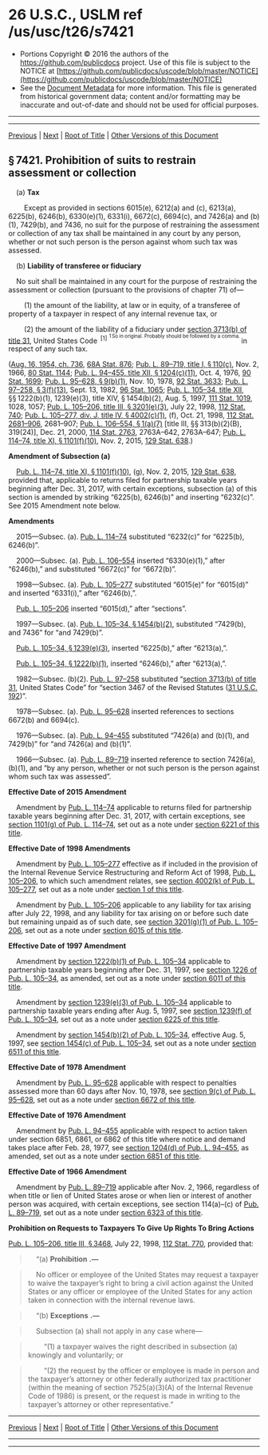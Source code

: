 ---
---

# 26 U.S.C., USLM ref /us/usc/t26/s7421

* Portions Copyright © 2016 the authors of the https://github.com/publicdocs project.
  Use of this file is subject to the NOTICE at [https://github.com/publicdocs/uscode/blob/master/NOTICE](https://github.com/publicdocs/uscode/blob/master/NOTICE)
* See the [Document Metadata](././../../../../../..//README.md) for more information.
  This file is generated from historical government data; content and/or formatting may be inaccurate and out-of-date and should not be used for official purposes.

----------
----------

[Previous](./../../../../../..//us/usc/t26/stF/ch76/schB/m__us_usc_t26_stF_ch76_schB.md) | [Next](./../../../../../..//us/usc/t26/stF/ch76/schB/m__us_usc_t26_s7422.md) | [Root of Title](./../../../../../../) | [Other Versions of this Document](https://publicdocs.github.io/go/links?ns=uslm&ref=%2Fus%2Fusc%2Ft26%2Fs7421)

## § 7421. Prohibition of suits to restrain assessment or collection

    (a) __Tax__ 

        Except as provided in sections 6015(e), 6212(a) and (c), 6213(a), 6225(b), 6246(b), 6330(e)(1), 6331(i), 6672(c), 6694(c), and 7426(a) and (b)(1), 7429(b), and 7436, no suit for the purpose of restraining the assessment or collection of any tax shall be maintained in any court by any person, whether or not such person is the person against whom such tax was assessed.

    (b) __Liability of transferee or fiduciary__ 

    No suit shall be maintained in any court for the purpose of restraining the assessment or collection (pursuant to the provisions of chapter 71) of—

        (1) the amount of the liability, at law or in equity, of a transferee of property of a taxpayer in respect of any internal revenue tax, or

        (2) the amount of the liability of a fiduciary under [section 3713(b) of title 31][/us/usc/t31/s3713/b], United States Code  <sup>\[1\]</sup>  <sup><sup> 1 So in original. Probably should be followed by a comma. </sup></sup>  in respect of any such tax.

([Aug. 16, 1954, ch. 736][/us/act/1954-08-16/ch736], [68A Stat. 876][/us/stat/68A/876]; [Pub. L. 89–719, title I, § 110(c)][/us/pl/89/719/s110/c], Nov. 2, 1966, [80 Stat. 1144][/us/stat/80/1144]; [Pub. L. 94–455, title XII, § 1204(c)(11)][/us/pl/94/455/s1204/c/11], Oct. 4, 1976, [90 Stat. 1699][/us/stat/90/1699]; [Pub. L. 95–628, § 9(b)(1)][/us/pl/95/628/s9/b/1], Nov. 10, 1978, [92 Stat. 3633][/us/stat/92/3633]; [Pub. L. 97–258, § 3(f)(13)][/us/pl/97/258/s3/f/13], Sept. 13, 1982, [96 Stat. 1065][/us/stat/96/1065]; [Pub. L. 105–34, title XII][/us/pl/105/34], §§ 1222(b)(1), 1239(e)(3), title XIV, § 1454(b)(2), Aug. 5, 1997, [111 Stat. 1019][/us/stat/111/1019], 1028, 1057; [Pub. L. 105–206, title III, § 3201(e)(3)][/us/pl/105/206/s3201/e/3], July 22, 1998, [112 Stat. 740][/us/stat/112/740]; [Pub. L. 105–277, div. J, title IV, § 4002(c)(1)][/us/pl/105/277/s4002/c/1], (f), Oct. 21, 1998, [112 Stat. 2681–906][/us/stat/112/2681-906], 2681–907; [Pub. L. 106–554, § 1(a)(7)][/us/pl/106/554/s1/a/7] \[title III, §§ 313(b)(2)(B), 319(24)\], Dec. 21, 2000, [114 Stat. 2763][/us/stat/114/2763], 2763A–642, 2763A–647; [Pub. L. 114–74, title XI, § 1101(f)(10)][/us/pl/114/74/s1101/f/10], Nov. 2, 2015, [129 Stat. 638][/us/stat/129/638].)

 __Amendment of Subsection (a)__ 

    [Pub. L. 114–74, title XI, § 1101(f)(10)][/us/pl/114/74/s1101/f/10], (g), Nov. 2, 2015, [129 Stat. 638][/us/stat/129/638], provided that, applicable to returns filed for partnership taxable years beginning after Dec. 31, 2017, with certain exceptions, subsection (a) of this section is amended by striking “6225(b), 6246(b)” and inserting “6232(c)”. See 2015 Amendment note below.

 __Amendments__ 

    2015—Subsec. (a). [Pub. L. 114–74][/us/pl/114/74] substituted “6232(c)” for “6225(b), 6246(b)”.

    2000—Subsec. (a). [Pub. L. 106–554][/us/pl/106/554] inserted “6330(e)(1),” after “6246(b),” and substituted “6672(c)” for “6672(b)”.

    1998—Subsec. (a). [Pub. L. 105–277][/us/pl/105/277] substituted “6015(e)” for “6015(d)” and inserted “6331(i),” after “6246(b),”.

    [Pub. L. 105–206][/us/pl/105/206] inserted “6015(d),” after “sections”.

    1997—Subsec. (a). [Pub. L. 105–34, § 1454(b)(2)][/us/pl/105/34/s1454/b/2], substituted “7429(b), and 7436” for “and 7429(b)”.

    [Pub. L. 105–34, § 1239(e)(3)][/us/pl/105/34/s1239/e/3], inserted “6225(b),” after “6213(a),”.

    [Pub. L. 105–34, § 1222(b)(1)][/us/pl/105/34/s1222/b/1], inserted “6246(b),” after “6213(a),”.

    1982—Subsec. (b)(2). [Pub. L. 97–258][/us/pl/97/258] substituted “[section 3713(b) of title 31][/us/usc/t31/s3713/b], United States Code” for “section 3467 of the Revised Statutes ([31 U.S.C. 192][/us/usc/t31/s192])”.

    1978—Subsec. (a). [Pub. L. 95–628][/us/pl/95/628] inserted references to sections 6672(b) and 6694(c).

    1976—Subsec. (a). [Pub. L. 94–455][/us/pl/94/455] substituted “7426(a) and (b)(1), and 7429(b)” for “and 7426(a) and (b)(1)”.

    1966—Subsec. (a). [Pub. L. 89–719][/us/pl/89/719] inserted reference to section 7426(a), (b)(1), and “by any person, whether or not such person is the person against whom such tax was assessed”.

 __Effective Date of 2015 Amendment__ 

    Amendment by [Pub. L. 114–74][/us/pl/114/74] applicable to returns filed for partnership taxable years beginning after Dec. 31, 2017, with certain exceptions, see [section 1101(g) of Pub. L. 114–74][/us/pl/114/74/s1101/g], set out as a note under [section 6221 of this title][/us/usc/t26/s6221].

 __Effective Date of 1998 Amendments__ 

    Amendment by [Pub. L. 105–277][/us/pl/105/277] effective as if included in the provision of the Internal Revenue Service Restructuring and Reform Act of 1998, [Pub. L. 105–206][/us/pl/105/206], to which such amendment relates, see [section 4002(k) of Pub. L. 105–277][/us/pl/105/277/s4002/k], set out as a note under [section 1 of this title][/us/usc/t26/s1].

    Amendment by [Pub. L. 105–206][/us/pl/105/206] applicable to any liability for tax arising after July 22, 1998, and any liability for tax arising on or before such date but remaining unpaid as of such date, see [section 3201(g)(1) of Pub. L. 105–206][/us/pl/105/206/s3201/g/1], set out as a note under [section 6015 of this title][/us/usc/t26/s6015].

 __Effective Date of 1997 Amendment__ 

    Amendment by [section 1222(b)(1) of Pub. L. 105–34][/us/pl/105/34/s1222/b/1] applicable to partnership taxable years beginning after Dec. 31, 1997, see [section 1226 of Pub. L. 105–34][/us/pl/105/34/s1226], as amended, set out as a note under [section 6011 of this title][/us/usc/t26/s6011].

    Amendment by [section 1239(e)(3) of Pub. L. 105–34][/us/pl/105/34/s1239/e/3] applicable to partnership taxable years ending after Aug. 5, 1997, see [section 1239(f) of Pub. L. 105–34][/us/pl/105/34/s1239/f], set out as a note under [section 6225 of this title][/us/usc/t26/s6225].

    Amendment by [section 1454(b)(2) of Pub. L. 105–34][/us/pl/105/34/s1454/b/2], effective Aug. 5, 1997, see [section 1454(c) of Pub. L. 105–34][/us/pl/105/34/s1454/c], set out as a note under [section 6511 of this title][/us/usc/t26/s6511].

 __Effective Date of 1978 Amendment__ 

    Amendment by [Pub. L. 95–628][/us/pl/95/628] applicable with respect to penalties assessed more than 60 days after Nov. 10, 1978, see [section 9(c) of Pub. L. 95–628][/us/pl/95/628/s9/c], set out as a note under [section 6672 of this title][/us/usc/t26/s6672].

 __Effective Date of 1976 Amendment__ 

    Amendment by [Pub. L. 94–455][/us/pl/94/455] applicable with respect to action taken under section 6851, 6861, or 6862 of this title where notice and demand takes place after Feb. 28, 1977, see [section 1204(d) of Pub. L. 94–455][/us/pl/94/455/s1204/d], as amended, set out as a note under [section 6851 of this title][/us/usc/t26/s6851].

 __Effective Date of 1966 Amendment__ 

    Amendment by [Pub. L. 89–719][/us/pl/89/719] applicable after Nov. 2, 1966, regardless of when title or lien of United States arose or when lien or interest of another person was acquired, with certain exceptions, see section 114(a)–(c) of [Pub. L. 89–719][/us/pl/89/719], set out as a note under [section 6323 of this title][/us/usc/t26/s6323].

 __Prohibition on Requests to Taxpayers To Give Up Rights To Bring Actions__ 

[Pub. L. 105–206, title III, § 3468][/us/pl/105/206/s3468], July 22, 1998, [112 Stat. 770][/us/stat/112/770], provided that:

>     “(a)  __Prohibition__  __.—__ 

>     No officer or employee of the United States may request a taxpayer to waive the taxpayer’s right to bring a civil action against the United States or any officer or employee of the United States for any action taken in connection with the internal revenue laws.

>     “(b)  __Exceptions__  __.—__ 

>     Subsection (a) shall not apply in any case where—

>         “(1) a taxpayer waives the right described in subsection (a) knowingly and voluntarily; or

>         “(2) the request by the officer or employee is made in person and the taxpayer’s attorney or other federally authorized tax practitioner (within the meaning of section 7525(a)(3)(A) of the Internal Revenue Code of 1986) is present, or the request is made in writing to the taxpayer’s attorney or other representative.”

----------

[Previous](./../../../../../..//us/usc/t26/stF/ch76/schB/m__us_usc_t26_stF_ch76_schB.md) | [Next](./../../../../../..//us/usc/t26/stF/ch76/schB/m__us_usc_t26_s7422.md) | [Root of Title](./../../../../../../) | [Other Versions of this Document](https://publicdocs.github.io/go/links?ns=uslm&ref=%2Fus%2Fusc%2Ft26%2Fs7421)

----------
----------

[/us/usc/t31/s3713/b]: https://publicdocs.github.io/go/links?ns=uslm&ref=%2Fus%2Fusc%2Ft31%2Fs3713%2Fb
[/us/act/1954-08-16/ch736]: https://publicdocs.github.io/go/links?ns=uslm&ref=%2Fus%2Fact%2F1954-08-16%2Fch736
[/us/stat/68A/876]: https://publicdocs.github.io/go/links?ns=uslm&ref=%2Fus%2Fstat%2F68A%2F876
[/us/pl/89/719/s110/c]: https://publicdocs.github.io/go/links?ns=uslm&ref=%2Fus%2Fpl%2F89%2F719%2Fs110%2Fc
[/us/stat/80/1144]: https://publicdocs.github.io/go/links?ns=uslm&ref=%2Fus%2Fstat%2F80%2F1144
[/us/pl/94/455/s1204/c/11]: https://publicdocs.github.io/go/links?ns=uslm&ref=%2Fus%2Fpl%2F94%2F455%2Fs1204%2Fc%2F11
[/us/stat/90/1699]: https://publicdocs.github.io/go/links?ns=uslm&ref=%2Fus%2Fstat%2F90%2F1699
[/us/pl/95/628/s9/b/1]: https://publicdocs.github.io/go/links?ns=uslm&ref=%2Fus%2Fpl%2F95%2F628%2Fs9%2Fb%2F1
[/us/stat/92/3633]: https://publicdocs.github.io/go/links?ns=uslm&ref=%2Fus%2Fstat%2F92%2F3633
[/us/pl/97/258/s3/f/13]: https://publicdocs.github.io/go/links?ns=uslm&ref=%2Fus%2Fpl%2F97%2F258%2Fs3%2Ff%2F13
[/us/stat/96/1065]: https://publicdocs.github.io/go/links?ns=uslm&ref=%2Fus%2Fstat%2F96%2F1065
[/us/pl/105/34]: https://publicdocs.github.io/go/links?ns=uslm&ref=%2Fus%2Fpl%2F105%2F34
[/us/stat/111/1019]: https://publicdocs.github.io/go/links?ns=uslm&ref=%2Fus%2Fstat%2F111%2F1019
[/us/pl/105/206/s3201/e/3]: https://publicdocs.github.io/go/links?ns=uslm&ref=%2Fus%2Fpl%2F105%2F206%2Fs3201%2Fe%2F3
[/us/stat/112/740]: https://publicdocs.github.io/go/links?ns=uslm&ref=%2Fus%2Fstat%2F112%2F740
[/us/pl/105/277/s4002/c/1]: https://publicdocs.github.io/go/links?ns=uslm&ref=%2Fus%2Fpl%2F105%2F277%2Fs4002%2Fc%2F1
[/us/stat/112/2681-906]: https://publicdocs.github.io/go/links?ns=uslm&ref=%2Fus%2Fstat%2F112%2F2681-906
[/us/pl/106/554/s1/a/7]: https://publicdocs.github.io/go/links?ns=uslm&ref=%2Fus%2Fpl%2F106%2F554%2Fs1%2Fa%2F7
[/us/stat/114/2763]: https://publicdocs.github.io/go/links?ns=uslm&ref=%2Fus%2Fstat%2F114%2F2763
[/us/pl/114/74/s1101/f/10]: https://publicdocs.github.io/go/links?ns=uslm&ref=%2Fus%2Fpl%2F114%2F74%2Fs1101%2Ff%2F10
[/us/stat/129/638]: https://publicdocs.github.io/go/links?ns=uslm&ref=%2Fus%2Fstat%2F129%2F638
[/us/pl/114/74/s1101/f/10]: https://publicdocs.github.io/go/links?ns=uslm&ref=%2Fus%2Fpl%2F114%2F74%2Fs1101%2Ff%2F10
[/us/stat/129/638]: https://publicdocs.github.io/go/links?ns=uslm&ref=%2Fus%2Fstat%2F129%2F638
[/us/pl/114/74]: https://publicdocs.github.io/go/links?ns=uslm&ref=%2Fus%2Fpl%2F114%2F74
[/us/pl/106/554]: https://publicdocs.github.io/go/links?ns=uslm&ref=%2Fus%2Fpl%2F106%2F554
[/us/pl/105/277]: https://publicdocs.github.io/go/links?ns=uslm&ref=%2Fus%2Fpl%2F105%2F277
[/us/pl/105/206]: https://publicdocs.github.io/go/links?ns=uslm&ref=%2Fus%2Fpl%2F105%2F206
[/us/pl/105/34/s1454/b/2]: https://publicdocs.github.io/go/links?ns=uslm&ref=%2Fus%2Fpl%2F105%2F34%2Fs1454%2Fb%2F2
[/us/pl/105/34/s1239/e/3]: https://publicdocs.github.io/go/links?ns=uslm&ref=%2Fus%2Fpl%2F105%2F34%2Fs1239%2Fe%2F3
[/us/pl/105/34/s1222/b/1]: https://publicdocs.github.io/go/links?ns=uslm&ref=%2Fus%2Fpl%2F105%2F34%2Fs1222%2Fb%2F1
[/us/pl/97/258]: https://publicdocs.github.io/go/links?ns=uslm&ref=%2Fus%2Fpl%2F97%2F258
[/us/usc/t31/s3713/b]: https://publicdocs.github.io/go/links?ns=uslm&ref=%2Fus%2Fusc%2Ft31%2Fs3713%2Fb
[/us/usc/t31/s192]: https://publicdocs.github.io/go/links?ns=uslm&ref=%2Fus%2Fusc%2Ft31%2Fs192
[/us/pl/95/628]: https://publicdocs.github.io/go/links?ns=uslm&ref=%2Fus%2Fpl%2F95%2F628
[/us/pl/94/455]: https://publicdocs.github.io/go/links?ns=uslm&ref=%2Fus%2Fpl%2F94%2F455
[/us/pl/89/719]: https://publicdocs.github.io/go/links?ns=uslm&ref=%2Fus%2Fpl%2F89%2F719
[/us/pl/114/74]: https://publicdocs.github.io/go/links?ns=uslm&ref=%2Fus%2Fpl%2F114%2F74
[/us/pl/114/74/s1101/g]: https://publicdocs.github.io/go/links?ns=uslm&ref=%2Fus%2Fpl%2F114%2F74%2Fs1101%2Fg
[/us/usc/t26/s6221]: https://publicdocs.github.io/go/links?ns=uslm&ref=%2Fus%2Fusc%2Ft26%2Fs6221
[/us/pl/105/277]: https://publicdocs.github.io/go/links?ns=uslm&ref=%2Fus%2Fpl%2F105%2F277
[/us/pl/105/206]: https://publicdocs.github.io/go/links?ns=uslm&ref=%2Fus%2Fpl%2F105%2F206
[/us/pl/105/277/s4002/k]: https://publicdocs.github.io/go/links?ns=uslm&ref=%2Fus%2Fpl%2F105%2F277%2Fs4002%2Fk
[/us/usc/t26/s1]: https://publicdocs.github.io/go/links?ns=uslm&ref=%2Fus%2Fusc%2Ft26%2Fs1
[/us/pl/105/206]: https://publicdocs.github.io/go/links?ns=uslm&ref=%2Fus%2Fpl%2F105%2F206
[/us/pl/105/206/s3201/g/1]: https://publicdocs.github.io/go/links?ns=uslm&ref=%2Fus%2Fpl%2F105%2F206%2Fs3201%2Fg%2F1
[/us/usc/t26/s6015]: https://publicdocs.github.io/go/links?ns=uslm&ref=%2Fus%2Fusc%2Ft26%2Fs6015
[/us/pl/105/34/s1222/b/1]: https://publicdocs.github.io/go/links?ns=uslm&ref=%2Fus%2Fpl%2F105%2F34%2Fs1222%2Fb%2F1
[/us/pl/105/34/s1226]: https://publicdocs.github.io/go/links?ns=uslm&ref=%2Fus%2Fpl%2F105%2F34%2Fs1226
[/us/usc/t26/s6011]: https://publicdocs.github.io/go/links?ns=uslm&ref=%2Fus%2Fusc%2Ft26%2Fs6011
[/us/pl/105/34/s1239/e/3]: https://publicdocs.github.io/go/links?ns=uslm&ref=%2Fus%2Fpl%2F105%2F34%2Fs1239%2Fe%2F3
[/us/pl/105/34/s1239/f]: https://publicdocs.github.io/go/links?ns=uslm&ref=%2Fus%2Fpl%2F105%2F34%2Fs1239%2Ff
[/us/usc/t26/s6225]: https://publicdocs.github.io/go/links?ns=uslm&ref=%2Fus%2Fusc%2Ft26%2Fs6225
[/us/pl/105/34/s1454/b/2]: https://publicdocs.github.io/go/links?ns=uslm&ref=%2Fus%2Fpl%2F105%2F34%2Fs1454%2Fb%2F2
[/us/pl/105/34/s1454/c]: https://publicdocs.github.io/go/links?ns=uslm&ref=%2Fus%2Fpl%2F105%2F34%2Fs1454%2Fc
[/us/usc/t26/s6511]: https://publicdocs.github.io/go/links?ns=uslm&ref=%2Fus%2Fusc%2Ft26%2Fs6511
[/us/pl/95/628]: https://publicdocs.github.io/go/links?ns=uslm&ref=%2Fus%2Fpl%2F95%2F628
[/us/pl/95/628/s9/c]: https://publicdocs.github.io/go/links?ns=uslm&ref=%2Fus%2Fpl%2F95%2F628%2Fs9%2Fc
[/us/usc/t26/s6672]: https://publicdocs.github.io/go/links?ns=uslm&ref=%2Fus%2Fusc%2Ft26%2Fs6672
[/us/pl/94/455]: https://publicdocs.github.io/go/links?ns=uslm&ref=%2Fus%2Fpl%2F94%2F455
[/us/pl/94/455/s1204/d]: https://publicdocs.github.io/go/links?ns=uslm&ref=%2Fus%2Fpl%2F94%2F455%2Fs1204%2Fd
[/us/usc/t26/s6851]: https://publicdocs.github.io/go/links?ns=uslm&ref=%2Fus%2Fusc%2Ft26%2Fs6851
[/us/pl/89/719]: https://publicdocs.github.io/go/links?ns=uslm&ref=%2Fus%2Fpl%2F89%2F719
[/us/pl/89/719]: https://publicdocs.github.io/go/links?ns=uslm&ref=%2Fus%2Fpl%2F89%2F719
[/us/usc/t26/s6323]: https://publicdocs.github.io/go/links?ns=uslm&ref=%2Fus%2Fusc%2Ft26%2Fs6323
[/us/pl/105/206/s3468]: https://publicdocs.github.io/go/links?ns=uslm&ref=%2Fus%2Fpl%2F105%2F206%2Fs3468
[/us/stat/112/770]: https://publicdocs.github.io/go/links?ns=uslm&ref=%2Fus%2Fstat%2F112%2F770


